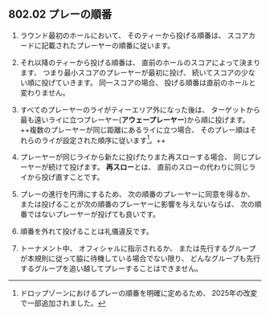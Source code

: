 ## 802.02 プレーの順番

1. ラウンド最初のホールにおいて、
そのティーから投げる順番は、
スコアカードに記載されたプレーヤーの順番に従います。

1. それ以降のティーから投げる順番は、
直前のホールのスコアによって決まります、
つまり最小スコアのプレーヤーが最初に投げ、
続いてスコアの少ない順に投げていきます。
同一スコアの場合、
投げる順番は直前のホールと変わりません。

1. すべてのプレーヤーのライがティーエリア外になった後は、
ターゲットから最も遠いライに立つプレーヤー(**アウェープレーヤー**)から順に投げます。
++複数のプレーヤーが同じ距離にあるライに立つ場合、
そのプレー順はそれらのライが設定された順序に従います[^80202.1]。++

1. プレーヤーが同じライから新たに投げたりまた再スローする場合、
同じプレーヤーが続けて投げます。
**再スロー**とは、
直前のスローの代わりに同じライから投げ直すことです。

1. プレーの進行を円滑にするため、
次の順番のプレーヤーに同意を得るか、
または投げることが次の順番のプレーヤーに影響を与えないならば、
次の順番ではないプレーヤーが投げても良いです。

1. 順番を外れて投げることは礼儀違反です。

1. トーナメント中、
オフィシャルに指示されるか、
または先行するグループが本規則に従って脇に待機している場合でない限り、
どんなグループも先行するグループを追い越してプレーすることはできません。


[^80202.1]: ドロップゾーンにおけるプレーの順番を明確に定めるため、
2025年の改変で一部追加されました。
